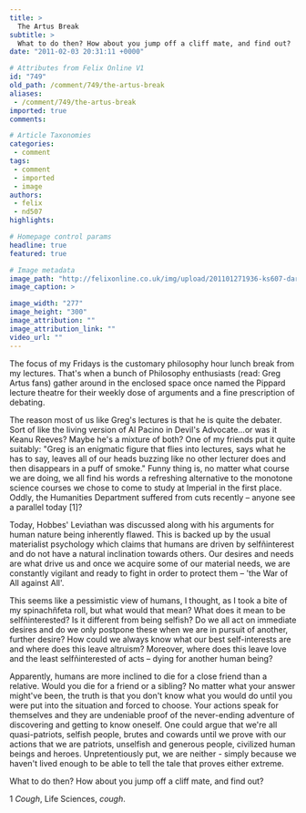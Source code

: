 ```yaml
---
title: >
  The Artus Break
subtitle: >
  What to do then? How about you jump off a cliff mate, and find out?
date: "2011-02-03 20:31:11 +0000"

# Attributes from Felix Online V1
id: "749"
old_path: /comment/749/the-artus-break
aliases:
 - /comment/749/the-artus-break
imported: true
comments:

# Article Taxonomies
categories:
 - comment
tags:
 - comment
 - imported
 - image
authors:
 - felix
 - nd507
highlights:

# Homepage control params
headline: true
featured: true

# Image metadata
image_path: "http://felixonline.co.uk/img/upload/201101271936-ks607-darianai.jpg"
image_caption: >

image_width: "277"
image_height: "300"
image_attribution: ""
image_attribution_link: ""
video_url: ""
---
```


The focus of my Fridays is the customary philosophy hour lunch break from my lectures. That's when a bunch of Philosophy enthusiasts (read: Greg Artus fans) gather around in the enclosed space once named the Pippard lecture theatre for their weekly dose of arguments and a fine prescription of debating.

The reason most of us like Greg's lectures is that he is quite the debater. Sort of like the living version of Al Pacino in Devil's Advocate...or was it Keanu Reeves? Maybe he's a mixture of both? One of my friends put it quite suitably: "Greg is an enigmatic figure that flies into lectures, says what he has to say, leaves all of our heads buzzing like no other lecturer does and then disappears in a puff of smoke." Funny thing is, no matter what course we are doing, we all find his words a refreshing alternative to the monotone science courses we chose to come to study at Imperial in the first place. Oddly, the Humanities Department suffered from cuts recently – anyone see a parallel today [1]?

Today, Hobbes' Leviathan was discussed along with his arguments for human nature being inherently flawed. This is backed up by the usual materialist psychology which claims that humans are driven by selfñinterest and do not have a natural inclination towards others. Our desires and needs are what drive us and once we acquire some of our material needs, we are constantly vigilant and ready to fight in order to protect them – 'the War of All against All'.

This seems like a pessimistic view of humans, I thought, as I took a bite of my spinachñfeta roll, but what would that mean? What does it mean to be selfñinterested? Is it different from being selfish? Do we all act on immediate desires and do we only postpone these when we are in pursuit of another, further desire? How could we always know what our best self-interests are and where does this leave altruism? Moreover, where does this leave love and the least selfñinterested of acts – dying for another human being?

Apparently, humans are more inclined to die for a close friend than a relative. Would you die for a friend or a sibling? No matter what your answer might've been, the truth is that you don't know what you would do until you were put into the situation and forced to choose. Your actions speak for themselves and they are undeniable proof of the never-ending adventure of discovering and getting to know oneself. One could argue that we're all quasi-patriots, selfish people, brutes and cowards until we prove with our actions that we are patriots, unselfish and generous people, civilized human beings and heroes. Unpretentiously put, we are neither - simply because we haven't lived enough to be able to tell the tale that proves either extreme.

What to do then? How about you jump off a cliff mate, and find out?

1 *Cough*, Life Sciences, *cough*.
